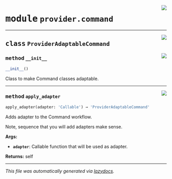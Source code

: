 <!-- markdownlint-disable -->

<a href="../../th2_data_services/provider/command.py#L0"><img align="right" style="float:right;" src="https://img.shields.io/badge/-source-cccccc?style=flat-square"></a>

# <kbd>module</kbd> `provider.command`






---

<a href="../../th2_data_services/provider/command.py#L21"><img align="right" style="float:right;" src="https://img.shields.io/badge/-source-cccccc?style=flat-square"></a>

## <kbd>class</kbd> `ProviderAdaptableCommand`




<a href="../../th2_data_services/provider/command.py#L22"><img align="right" style="float:right;" src="https://img.shields.io/badge/-source-cccccc?style=flat-square"></a>

### <kbd>method</kbd> `__init__`

```python
__init__()
```

Class to make Command classes adaptable. 




---

<a href="../../th2_data_services/provider/command.py#L26"><img align="right" style="float:right;" src="https://img.shields.io/badge/-source-cccccc?style=flat-square"></a>

### <kbd>method</kbd> `apply_adapter`

```python
apply_adapter(adapter: 'Callable') → 'ProviderAdaptableCommand'
```

Adds adapter to the Command workflow. 

Note, sequence that you will add adapters make sense. 



**Args:**
 
 - <b>`adapter`</b>:  Callable function that will be used as adapter. 



**Returns:**
 self 




---

_This file was automatically generated via [lazydocs](https://github.com/ml-tooling/lazydocs)._
